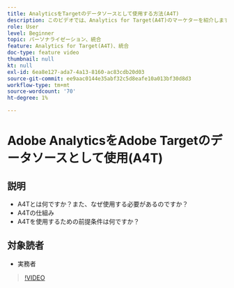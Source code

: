 ```yaml
---
title: AnalyticsをTargetのデータソースとして使用する方法(A4T)
description: このビデオでは、Analytics for Target(A4T)のマーケターを紹介します。
role: User
level: Beginner
topic: パーソナライゼーション、統合
feature: Analytics for Target(A4T)、統合
doc-type: feature video
thumbnail: null
kt: null
exl-id: 6ea8e127-ada7-4a13-8160-ac83cdb20d03
source-git-commit: ee9aac0144e35abf32c5d8eafe10a013bf30d8d3
workflow-type: tm+mt
source-wordcount: '70'
ht-degree: 1%

---
```


# Adobe AnalyticsをAdobe Targetのデータソースとして使用(A4T)

## 説明

* A4Tとは何ですか？また、なぜ使用する必要があるのですか？
* A4Tの仕組み
* A4Tを使用するための前提条件は何ですか？

## 対象読者

* 実務者

>[!VIDEO](https://video.tv.adobe.com/v/17384/?quality=12)
